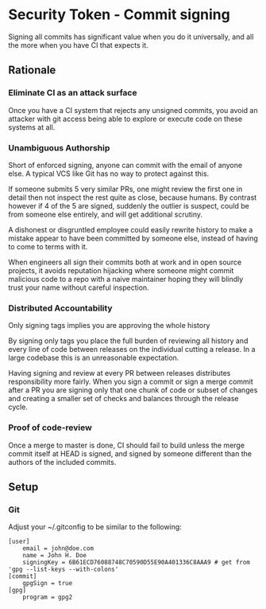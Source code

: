 # Security Token - Commit signing

Signing all commits has significant value when you do it universally, and
all the more when you have CI that expects it.

## Rationale

### Eliminate CI as an attack surface

Once you have a CI system that rejects any unsigned commits, you avoid an
attacker with git access being able to explore or execute code on these systems
at all.

### Unambiguous Authorship

Short of enforced signing, anyone can commit with the email of anyone else. A
typical VCS like Git has no way to protect against this.

If someone submits 5 very similar PRs, one might review the first one in detail
then not inspect the rest quite as close, because humans. By contrast however
if 4 of the 5 are signed, suddenly the outlier is suspect, could be from
someone else entirely, and will get additional scrutiny.

A dishonest or disgruntled employee could easily rewrite history to make a
mistake appear to have been committed by someone else, instead of having to
come to terms with it.

When engineers all sign their commits both at work and in open source projects,
it avoids reputation hijacking where someone might commit malicious code to
a repo with a naive maintainer hoping they will blindly trust your name without
careful inspection.

### Distributed Accountability

Only signing tags implies you are approving the whole history

By signing only tags you place the full burden of reviewing all history and
every line of code between releases on the individual cutting a release. In a
large codebase this is an unreasonable expectation.

Having signing and review at every PR between releases distributes
responsibility more fairly. When you sign a commit or sign a merge commit after
a PR you are signing only that one chunk of code or subset of changes and
creating a smaller set of checks and balances through the release cycle.

### Proof of code-review

Once a merge to master is done, CI should fail to build unless the merge commit
itself at HEAD is signed, and signed by someone different than the authors of
the included commits.

## Setup

### Git

Adjust your ~/.gitconfig to be similar to the following:

```
[user]
    email = john@doe.com
    name = John H. Doe
    signingKey = 6B61ECD76088748C70590D55E90A401336C8AAA9 # get from 'gpg --list-keys --with-colons'
[commit]
    gpgSign = true
[gpg]
    program = gpg2
```
